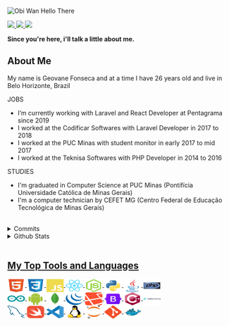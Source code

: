 ![Obi Wan Hello There](https://media.giphy.com/media/hUEnpmgX9LyzZfK2xV/giphy.gif)

<div>
    <a href = "mailto:geovanefss@gmail.com">
        <img src="https://img.shields.io/badge/-Gmail-%23333?style=for-the-badge&logo=gmail&logoColor=white" target="_blank">
    </a>
    <a href="https://www.linkedin.com/in/geovane-fonseca-51406110b/" target="_blank">
        <img src="https://img.shields.io/badge/-LinkedIn-%230077B5?style=for-the-badge&logo=linkedin&logoColor=white" target="_blank">
    </a>
    <a href="https://instagram.com/geovanefonsecass" target="_blank">
        <img src="https://img.shields.io/badge/-Instagram-%23E4405F?style=for-the-badge&logo=instagram&logoColor=white" target="_blank">
    </a>
</div>


**Since you're here, i'll talk a little about me.**

## About Me

My name is Geovane Fonseca and at a time I have 26 years old and live in Belo Horizonte, Brazil

JOBS
- I’m currently working with Laravel and React Developer at Pentagrama since 2019
- I worked at the Codificar Softwares with Laravel Developer in 2017 to 2018
- I worked at the PUC Minas with student monitor in early 2017 to mid 2017
- I worked at the Teknisa Softwares with PHP Developer in 2014 to 2016

STUDIES
- I'm graduated in Computer Science at PUC Minas (Pontifícia Universidade Católica de Minas Gerais)
- I'm a computer technician by CEFET MG (Centro Federal de Educação Tecnológica de Minas Gerais)

<br/>

<details>
    <summary>Commits</summary>
    ![Snake Animation](https://raw.githubusercontent.com/GeovaneF55/GeovaneF55/2e72427ba6219d585d96f212ed8654b8f3b81389/github-contribution-grid-snake.svg)
</details>
    
<details>
    <summary>Github Stats</summary>
    <a href="https://github.com/geovanef55">
    <img height="180em" src="https://github-readme-stats.vercel.app/api?username=geovanef55&show_icons=true&hide=contribs&count_private=true&theme=tokyonight"/>
    <img height="180em" src="https://github-readme-stats.vercel.app/api/top-langs/?username=geovanef55&layout=compact&langs_count=7&theme=tokyonight"/>
</details>

<br/>
    
## My Top Tools and Languages
    
<div style="display: inline_block">
  <img align="center" height="30" width="40" src="https://raw.githubusercontent.com/devicons/devicon/master/icons/html5/html5-original.svg">
  <img align="center" height="30" width="40" src="https://raw.githubusercontent.com/devicons/devicon/master/icons/css3/css3-original.svg">
  <img align="center" height="30" width="40" src="https://raw.githubusercontent.com/devicons/devicon/master/icons/javascript/javascript-plain.svg">
  <img align="center" height="30" width="40" src="https://raw.githubusercontent.com/devicons/devicon/master/icons/react/react-original.svg">
  <img align="center" height="30" width="40" src="https://raw.githubusercontent.com/devicons/devicon/master/icons/nodejs/nodejs-original.svg">
  <img align="center" height="30" width="40" src="https://raw.githubusercontent.com/devicons/devicon/master/icons/python/python-original.svg">
  <img align="center" height="30" width="40" src="https://raw.githubusercontent.com/devicons/devicon/master/icons/java/java-original.svg">
  <img align="center" height="30" width="40" src="https://raw.githubusercontent.com/devicons/devicon/master/icons/php/php-original.svg">
</div>
<div style="display: inline_block">
    <img align="center" height="30" width="40" src="https://raw.githubusercontent.com/devicons/devicon/master/icons/arduino/arduino-original.svg">
    <img align="center" height="30" width="40" src="https://raw.githubusercontent.com/devicons/devicon/master/icons/android/android-original.svg">
    <img align="center" height="30" width="40" src="https://raw.githubusercontent.com/devicons/devicon/master/icons/mongodb/mongodb-original.svg">
    <img align="center" height="30" width="40" src="https://raw.githubusercontent.com/devicons/devicon/master/icons/jquery/jquery-original.svg">
    <img align="center" height="30" width="40" src="https://raw.githubusercontent.com/devicons/devicon/master/icons/laravel/laravel-plain.svg">
    <img align="center" height="30" width="40" src="https://raw.githubusercontent.com/devicons/devicon/master/icons/bootstrap/bootstrap-original.svg">
    <img align="center" height="30" width="40" src="https://raw.githubusercontent.com/devicons/devicon/master/icons/cplusplus/cplusplus-original.svg">
    <img align="center" height="30" width="40" src="https://raw.githubusercontent.com/devicons/devicon/master/icons/tailwindcss/tailwindcss-original-wordmark.svg">
</div>
<div style="display: inline_block">
    <img align="center" height="30" width="40" src="https://raw.githubusercontent.com/devicons/devicon/master/icons/mysql/mysql-original.svg">
    <img align="center" height="30" width="40" src="https://raw.githubusercontent.com/devicons/devicon/master/icons/swift/swift-original.svg">
    <img align="center" height="30" width="40" src="https://raw.githubusercontent.com/devicons/devicon/master/icons/vscode/vscode-original.svg">
    <img align="center" height="30" width="40" src="https://raw.githubusercontent.com/devicons/devicon/master/icons/linux/linux-original.svg">
    <img align="center" height="30" width="40" src="https://raw.githubusercontent.com/devicons/devicon/master/icons/jupyter/jupyter-original.svg">
    <img align="center" height="30" width="40" src="https://raw.githubusercontent.com/devicons/devicon/master/icons/git/git-original.svg">
    <img align="center" height="30" width="40" src="https://raw.githubusercontent.com/devicons/devicon/master/icons/docker/docker-original.svg">
    </div>
<br>
